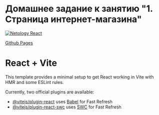 # Домашнее задание к занятию "1. Страница интернет-магазина"
[![Netology React](https://github.com/coolpak/ra_store-func/actions/workflows/web.yml/badge.svg?branch=main)](https://github.com/coolpak/ra_store-func/actions/workflows/web.yml)

[Github Pages]()

# React + Vite

This template provides a minimal setup to get React working in Vite with HMR and some ESLint rules.

Currently, two official plugins are available:

- [@vitejs/plugin-react](https://github.com/vitejs/vite-plugin-react/blob/main/packages/plugin-react/README.md) uses [Babel](https://babeljs.io/) for Fast Refresh
- [@vitejs/plugin-react-swc](https://github.com/vitejs/vite-plugin-react-swc) uses [SWC](https://swc.rs/) for Fast Refresh
